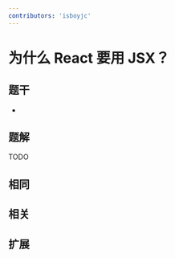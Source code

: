 ```yaml
---
contributors: 'isboyjc'
---
```


# 为什么 React 要用 JSX？

## 题干

- 



## 题解

<!-- ::: details 点我查看题解 -->

  TODO

<!-- ::: -->



## 相同


## 相关


## 扩展

